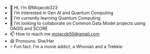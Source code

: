 - 👋 Hi, I’m @Mojacob323
- 👀 I’m interested in Gen AI and Quantum Computing
- 🌱 I’m currently learning Quantum Computing
- 💞️ I’m looking to collaborate on Common Data Model projects using OAGIS and SCORE
- 📫 How to reach me mojacob50@gmail.com
- 😄 Pronouns: She/Her
- ⚡ Fun fact: I'm a movie addict, a Whovian and a Trekkie

<!---
Mojacob323/Mojacob323 is a ✨ special ✨ repository because its `README.md` (this file) appears on your GitHub profile.
You can click the Preview link to take a look at your changes.
--->
